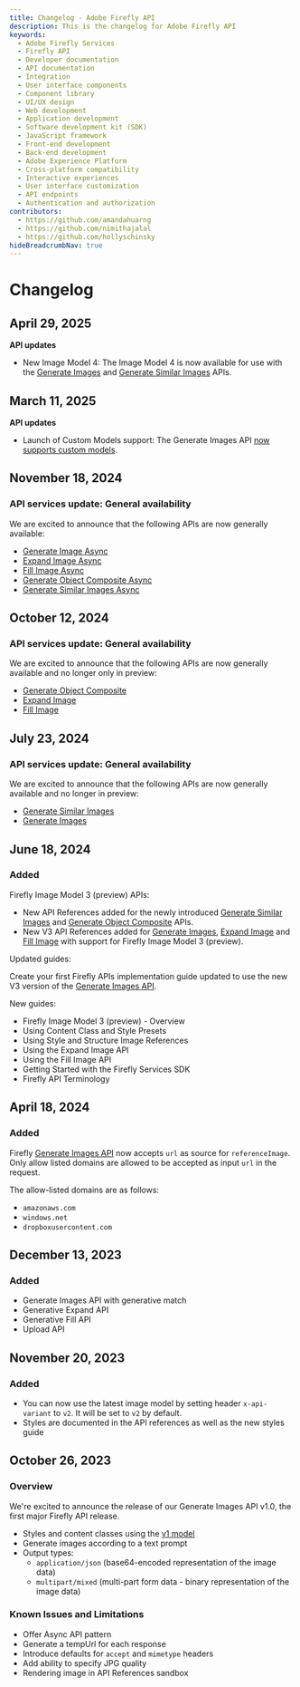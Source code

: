 ```yaml
---
title: Changelog - Adobe Firefly API
description: This is the changelog for Adobe Firefly API
keywords:
  - Adobe Firefly Services
  - Firefly API
  - Developer documentation
  - API documentation
  - Integration
  - User interface components
  - Component library
  - UI/UX design
  - Web development
  - Application development
  - Software development kit (SDK)
  - JavaScript framework
  - Front-end development
  - Back-end development
  - Adobe Experience Platform
  - Cross-platform compatibility
  - Interactive experiences
  - User interface customization
  - API endpoints
  - Authentication and authorization
contributors:
  - https://github.com/amandahuarng
  - https://github.com/nimithajalal
  - https://github.com/hollyschinsky
hideBreadcrumbNav: true
---
```

<!-- TODO: Update with latest prod details, elaborate on API descriptions -->
# Changelog

## April 29, 2025

**API updates**

* New Image Model 4: The Image Model 4 is now available for use with the [Generate Images](../api/image_generation/V3_Async/) and [Generate Similar Images](../api/generate-similar/V3_Async/) APIs.

## March 11, 2025

**API updates**

* Launch of Custom Models support: The Generate Images API [now supports custom models](../concepts/custom-models/index.md).

## November 18, 2024

### API services update: General availability

We are excited to announce that the following APIs are now generally available:

* [Generate Image Async](../api/image_generation/V3_Async/)
* [Expand Image Async](../api/generative_expand/V3_Async/)
* [Fill Image Async](../api/generative_fill/V3_Async/)
* [Generate Object Composite Async](../api/generate-object-composite/V3_Async/)
* [Generate Similar Images Async](../api/generate-similar/V3_Async/)

## October 12, 2024

### API services update: General availability

We are excited to announce that the following APIs are now generally available and no longer only in preview:

* [Generate Object Composite](../api/generate-object-composite/V3_Async/)
* [Expand Image](../api/generative_expand/V3/)
* [Fill Image](../api/generative_fill/V3/)

## July 23, 2024

### API services update: General availability

We are excited to announce that the following APIs are now generally available and no longer in preview:

* [Generate Similar Images](../api/generate-similar/)
* [Generate Images](../api/image_generation/V3/)

## June 18, 2024

### Added

Firefly Image Model 3 (preview) APIs:

  * New API References added for the newly introduced [Generate Similar Images](../api/generate-similar/) and [Generate Object Composite](../api/generate-object-composite/) APIs.
  * New V3 API References added for [Generate Images](../api/image_generation/V3/), [Expand Image](../api/generative_expand/V3/) and [Fill Image](../api/generative_fill/V3) with support for Firefly Image Model 3 (preview).

Updated guides:

Create your first Firefly APIs implementation guide updated to use the new V3 version of the [Generate Images API](../api/image_generation/V3/).

New guides:

  * Firefly Image Model 3 (preview) - Overview
  * Using Content Class and Style Presets
  * Using Style and Structure Image References
  * Using the Expand Image API
  * Using the Fill Image API
  * Getting Started with the Firefly Services SDK
  * Firefly API Terminology

## April 18, 2024

### Added

Firefly [Generate Images API](../api/image_generation/V2/) now accepts `url` as source for `referenceImage`. Only allow listed domains are allowed to be accepted as input `url` in the request.

The allow-listed domains are as follows:

* `amazonaws.com`
* `windows.net`
* `dropboxusercontent.com`

## December 13, 2023

### Added

* Generate Images API with generative match
* Generative Expand API
* Generative Fill API
* Upload API

## November 20, 2023

### Added

* You can now use the latest image model by setting header `x-api-variant` to `v2`. It will be set to `v2` by default.
* Styles are documented in the API references as well as the new styles guide
  
## October 26, 2023

### Overview

We're excited to announce the release of our Generate Images API v1.0, the first major Firefly API release.

* Styles and content classes using the [v1 model](https://clio-assets.adobe.com/firefly/image-controls/v1/content.json)
* Generate images according to a text prompt
* Output types:
  * `application/json` (base64-encoded representation of the image data)
  * `multipart/mixed` (multi-part form data - binary representation of the image data)

### Known Issues and Limitations

* Offer Async API pattern
* Generate a tempUrl for each response
* Introduce defaults for `accept` and `mimetype` headers
* Add ability to specify JPG quality
* Rendering image in API References sandbox
